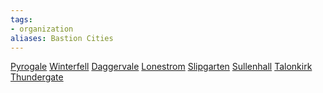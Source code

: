 ```yaml
---
tags: 
- organization
aliases: Bastion Cities
---
```

[Pyrogale](../locations/ignis-concord/settlements/pyrogale/Pyrogale.md) [Winterfell](../locations/winterfell/settlements/winterfell-city.md) [Daggervale](../locations/daggervale/settlements/Daggervale%20(City).md) [Lonestrom](../locations/lonestrom/settlements/lonestrom-city.md) [Slipgarten](../locations/slipgarten/settlements/slipgarten-city.md) [Sullenhall](../locations/sullenhall/sullenhall.md) [Talonkirk](../locations/talonkirk/settlements/talonkirk-city.md) [Thundergate](../locations/thundergate/settlements/thundergate-city.md) 